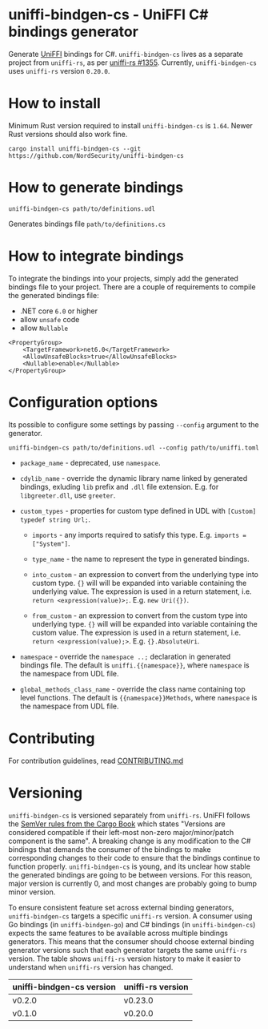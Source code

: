 # uniffi-bindgen-cs - UniFFI C# bindings generator

Generate [UniFFI](https://github.com/mozilla/uniffi-rs) bindings for C#. `uniffi-bindgen-cs` lives
as a separate project from `uniffi-rs`, as per
[uniffi-rs #1355](https://github.com/mozilla/uniffi-rs/issues/1355). Currently, `uniffi-bindgen-cs`
uses `uniffi-rs` version `0.20.0`.

# How to install

Minimum Rust version required to install `uniffi-bindgen-cs` is `1.64`.
Newer Rust versions should also work fine.

```
cargo install uniffi-bindgen-cs --git https://github.com/NordSecurity/uniffi-bindgen-cs
```

# How to generate bindings

```
uniffi-bindgen-cs path/to/definitions.udl
```
Generates bindings file `path/to/definitions.cs`

# How to integrate bindings

To integrate the bindings into your projects, simply add the generated bindings file to your project.
There are a couple of requirements to compile the generated bindings file:
- .NET core `6.0` or higher
- allow `unsafe` code
- allow `Nullable`

```
<PropertyGroup>
    <TargetFramework>net6.0</TargetFramework>
    <AllowUnsafeBlocks>true</AllowUnsafeBlocks>
    <Nullable>enable</Nullable>
</PropertyGroup>
```

# Configuration options

Its possible to configure some settings by passing `--config` argument to the generator.
```
uniffi-bindgen-cs path/to/definitions.udl --config path/to/uniffi.toml
```

- `package_name` - deprecated, use `namespace`.

- `cdylib_name` - override the dynamic library name linked by generated bindings, exluding `lib`
    prefix and `.dll` file extension. E.g. for `libgreeter.dll`, use `greeter`.

- `custom_types` - properties for custom type defined in UDL with `[Custom] typedef string Url;`.

    - `imports` - any imports required to satisfy this type. E.g. `imports = ["System"]`.

    - `type_name` - the name to represent the type in generated bindings.

    - `into_custom` - an expression to convert from the underlying type into custom type. `{}` will
        will be expanded into variable containing the underlying value. The expression is used in a
        return statement, i.e. `return <expression(value)>;`. E.g. `new Uri({})`.

    - `from_custom` - an expression to convert from the custom type into underlying type. `{}` will
        will be expanded into variable containing the custom value. The expression is used in a
        return statement, i.e. `return <expression(value);>`. E.g. `{}.AbsoluteUri`.

- `namespace` - override the `namespace ..;` declaration in generated bindings file. The default is
    `uniffi.{{namespace}}`, where `namespace` is the namespace from UDL file.

- `global_methods_class_name` - override the class name containing top level functions. The default
    is `{{namespace}}Methods`, where `namespace` is the namespace from UDL file.

# Contributing

For contribution guidelines, read [CONTRIBUTING.md](CONTRIBUTING.md)

# Versioning

`uniffi-bindgen-cs` is versioned separately from `uniffi-rs`. UniFFI follows the [SemVer rules from
the Cargo Book](https://doc.rust-lang.org/cargo/reference/resolver.html#semver-compatibility)
which states "Versions are considered compatible if their left-most non-zero
major/minor/patch component is the same". A breaking change is any modification to the C# bindings
that demands the consumer of the bindings to make corresponding changes to their code to ensure that
the bindings continue to function properly. `uniffi-bindgen-cs` is young, and its unclear how stable
the generated bindings are going to be between versions. For this reason, major version is currently
0, and most changes are probably going to bump minor version.

To ensure consistent feature set across external binding generators, `uniffi-bindgen-cs` targets
a specific `uniffi-rs` version. A consumer using Go bindings (in `uniffi-bindgen-go`) and C#
bindings (in `uniffi-bindgen-cs`) expects the same features to be available across multiple bindings
generators. This means that the consumer should choose external binding generator versions such that
each generator targets the same `uniffi-rs` version. The table shows `uniffi-rs` version history
to make it easier to understand when `uniffi-rs` version has changed.

| uniffi-bindgen-cs version                | uniffi-rs version                                |
|------------------------------------------|--------------------------------------------------|
| v0.2.0                                   | v0.23.0                                          |
| v0.1.0                                   | v0.20.0                                          |
